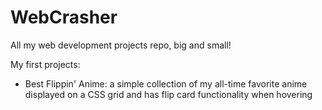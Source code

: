 # WebCrasher
All my web development projects repo, big and small!

My first projects:
- Best Flippin' Anime: a simple collection of my all-time favorite anime displayed on a CSS grid and has flip card functionality when hovering